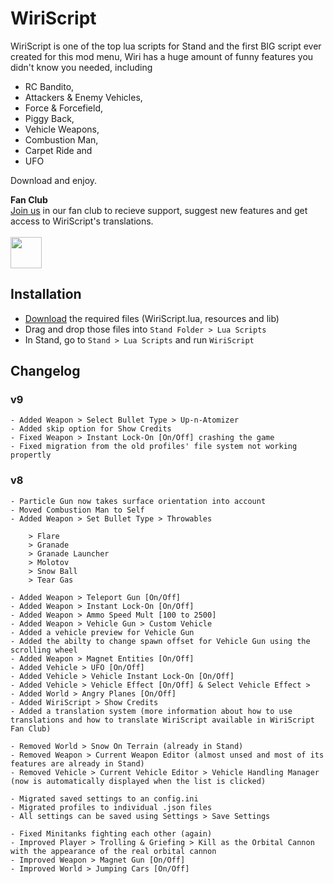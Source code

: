 # WiriScript
WiriScript is one of the top lua scripts for Stand and the first BIG script ever created for this mod menu,  Wiri has a huge amount of funny features you didn't know you needed, including

- RC Bandito, 
- Attackers & Enemy Vehicles, 
- Force & Forcefield, 
- Piggy Back, 
- Vehicle Weapons,
- Combustion Man,
- Carpet Ride and
- UFO

Download and enjoy. 

**Fan Club** 
<br />
[Join us][fanclub] in our fan club to recieve support, suggest new features and get access to WiriScript's translations. 
<br />
<br />
[<img src="https://friconix.com/png/fi-cnsuxx-discord-alt.png" width="50" height="50" align="center"/>][fanclub]

## Installation

- [Download] the required files (WiriScript.lua, resources and lib)
- Drag and drop those files into `Stand Folder > Lua Scripts`
- In Stand, go to `Stand > Lua Scripts` and run `WiriScript`

## Changelog

### v9
```
- Added Weapon > Select Bullet Type > Up-n-Atomizer
- Added skip option for Show Credits
- Fixed Weapon > Instant Lock-On [On/Off] crashing the game
- Fixed migration from the old profiles' file system not working propertly
```

### v8

```
- Particle Gun now takes surface orientation into account
- Moved Combustion Man to Self
- Added Weapon > Set Bullet Type > Throwables
	
	> Flare
	> Granade
	> Granade Launcher
	> Molotov
	> Snow Ball
	> Tear Gas
	
- Added Weapon > Teleport Gun [On/Off]
- Added Weapon > Instant Lock-On [On/Off]
- Added Weapon > Ammo Speed Mult [100 to 2500]
- Added Weapon > Vehicle Gun > Custom Vehicle
- Added a vehicle preview for Vehicle Gun
- Added the abilty to change spawn offset for Vehicle Gun using the scrolling wheel
- Added Weapon > Magnet Entities [On/Off]
- Added Vehicle > UFO [On/Off]
- Added Vehicle > Vehicle Instant Lock-On [On/Off]
- Added Vehicle > Vehicle Effect [On/Off] & Select Vehicle Effect >
- Added World > Angry Planes [On/Off]
- Added WiriScript > Show Credits
- Added a translation system (more information about how to use translations and how to translate WiriScript available in WiriScript Fan Club)

- Removed World > Snow On Terrain (already in Stand)
- Removed Weapon > Current Weapon Editor (almost unsed and most of its features are already in Stand)
- Removed Vehicle > Current Vehicle Editor > Vehicle Handling Manager (now is automatically displayed when the list is clicked) 

- Migrated saved settings to an config.ini
- Migrated profiles to individual .json files
- All settings can be saved using Settings > Save Settings

- Fixed Minitanks fighting each other (again)
- Improved Player > Trolling & Griefing > Kill as the Orbital Cannon with the appearance of the real orbital cannon
- Improved Weapon > Magnet Gun [On/Off]
- Improved World > Jumping Cars [On/Off] 
```
[Download]: https://github.com/nowiry/WiriScript/archive/refs/heads/main.zip
[fanclub]: https://cutt.ly/wiriscript-fanclub
